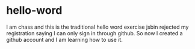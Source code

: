 # hello-word
I am chass and this is the traditional hello word exercise
jsbin rejected my registration saying I can only sign in
through github. So now I created a github account and I am learning how to use it.
